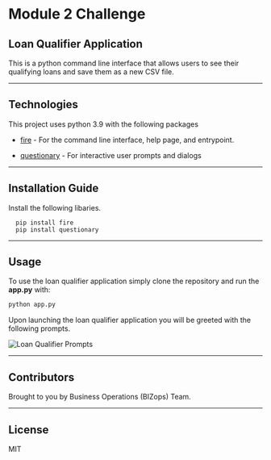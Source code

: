 
# Module 2 Challenge
## Loan Qualifier Application
This is a python command line interface that allows users to see their qualifying loans and save them as a new CSV file.


---

## Technologies

This project uses python 3.9 with the following packages

* [fire](https://github.com/google/python-fire) - For the command line interface, help page, and entrypoint.

* [questionary](https://github.com/tmbo/questionary) - For interactive user prompts and dialogs

---

## Installation Guide

Install the following libaries.

```
  pip install fire
  pip install questionary
```

---

## Usage

To use the loan qualifier application simply clone the repository and run the **app.py** with:

```python
python app.py
```

Upon launching the loan qualifier application you will be greeted with the following prompts.

![Loan Qualifier Prompts](Images/loan_qalifier.png)


---

## Contributors

Brought to you by Business Operations (BIZops) Team.

---

## License

MIT
